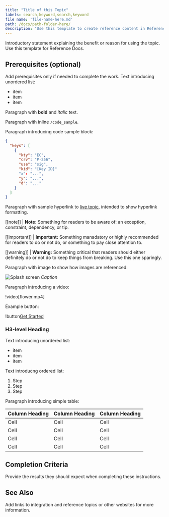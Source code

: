 ```yaml
---
title: "Title of this Topic" 
labels: search,keyword,search,keyword
file name: 'file-name-here.md'
path: /docs/path-folder-here/
description: "Use this template to create reference content in Reference Docs."
---
```


Introductory statement explaining the benefit or reason for using the topic. Use this template for Reference Docs.

## Prerequisites (optional)

Add prerequisites only if needed to complete the work. Text introducing unordered list:  

* item  
* item  
* item

Paragraph with **bold** and *italic* text.

Paragraph with inline `/code_sample`. 

Paragraph introducing code sample block:

```json
{
  "keys": [
    {
      "kty": "EC",
      "crv": "P-256",
      "use": "sig",
      "kid": "[Key ID]"
      "x": "...",
      "y": "...",
      "d": "..."
    }
  ]
}
``` 

Paragraph with sample hyperlink to [live topic](/sample-doc), intended to show hyperlink formatting. 

[[note]]
| **Note:** Something for readers to be aware of: an exception, constraint, dependency, or tip.

[[important]]
| **Important:** Something manadatory or highly recommended for readers to do or not do, or something to pay close attention to.

[[warning]]
| **Warning:** Something critical that readers should either definitely do or not do to keep things from breaking. Use this one sparingly.

Paragraph with image to show how images are referenced:

![Splash screen](/static/theme-callouts.png)
_Caption_

Paragraph introducing a video: 

!video[flower.mp4]

Example button:

!button[Get Started](/docs)

### H3-level Heading

Text introducing unordered list:  

* item  
* item  
* item

Text introducng ordered list:  

1. Step  
2. Step  
3. Step

Paragraph introducing simple table:

| Column Heading | Column Heading | Column Heading |
| -------------- | -------------- | -------------- |
| Cell | Cell | Cell |
| Cell | Cell | Cell |
| Cell | Cell | Cell |
| Cell | Cell | Cell |


## Completion Criteria

Provide the results they should expect when completing these instructions.

## See Also

Add links to integration and reference topics or other websites for more information.
